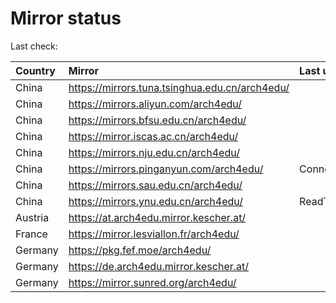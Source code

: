 <script src="./time.js"></script>
# Mirror status
Last check: <script type="text/javascript">localize(1676085685.4674861);</script>

|Country|Mirror|Last update|
|:------|:-----|:----------|
|China|https://mirrors.tuna.tsinghua.edu.cn/arch4edu/|<script type="text/javascript">localize(1676054112);</script>|
|China|https://mirrors.aliyun.com/arch4edu/|<script type="text/javascript">localize(1676054112);</script>|
|China|https://mirrors.bfsu.edu.cn/arch4edu/|<script type="text/javascript">localize(1676054112);</script>|
|China|https://mirror.iscas.ac.cn/arch4edu/|<script type="text/javascript">localize(1676054112);</script>|
|China|https://mirrors.nju.edu.cn/arch4edu/|<script type="text/javascript">localize(1676011440);</script>|
|China|https://mirrors.pinganyun.com/arch4edu/|ConnectionError|
|China|https://mirrors.sau.edu.cn/arch4edu/|<script type="text/javascript">localize(1673850842);</script>|
|China|https://mirrors.ynu.edu.cn/arch4edu/|ReadTimeout|
|Austria|https://at.arch4edu.mirror.kescher.at/|<script type="text/javascript">localize(1676054112);</script>|
|France|https://mirror.lesviallon.fr/arch4edu/|<script type="text/javascript">localize(1676054112);</script>|
|Germany|https://pkg.fef.moe/arch4edu/|<script type="text/javascript">localize(1676054112);</script>|
|Germany|https://de.arch4edu.mirror.kescher.at/|<script type="text/javascript">localize(1676054112);</script>|
|Germany|https://mirror.sunred.org/arch4edu/|<script type="text/javascript">localize(1676054112);</script>|

<script src="./tablefilter/tablefilter.js"></script>
<script src="./table.js"></script>